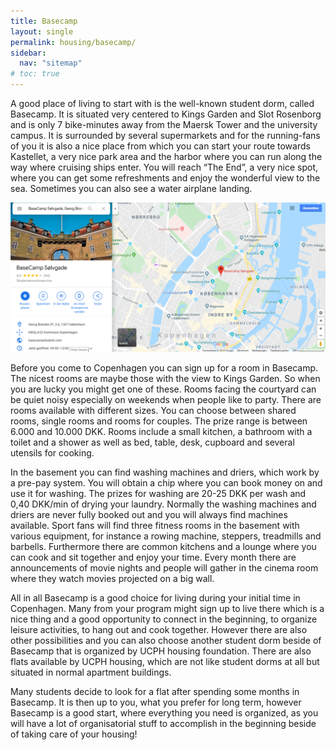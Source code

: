 ```yaml
---
title: Basecamp
layout: single
permalink: housing/basecamp/
sidebar:
  nav: "sitemap"
# toc: true
---
```



<!-- # **Basecamp** -->

A good place of living to start with is the well-known student dorm, called Basecamp. It is situated very centered to Kings Garden and Slot Rosenborg and is only 7 bike-minutes away from the Maersk Tower and the university campus. It is surrounded by several supermarkets and for the running-fans of you it is also a nice place from which you can start your route towards Kastellet, a very nice park area and the harbor where you can run along the way where cruising ships enter. You will reach “The End”, a very nice spot, where you can get some refreshments and enjoy the wonderful view to the sea. Sometimes you can also see a water airplane landing. 

![Basecamp map](Figures/basecamp_map.png)

Before you come to Copenhagen you can sign up for a room in Basecamp. The nicest rooms are maybe those with the view to Kings Garden. So when you are lucky you might get one of these. Rooms facing the courtyard can be quiet noisy especially on weekends when people like to party. There are rooms available with different sizes. You can choose between shared rooms, single rooms and rooms for couples. The prize range is between 6.000 and 10.000 DKK. Rooms include a small kitchen, a bathroom with a toilet and a shower as well as bed, table, desk, cupboard and several utensils for cooking. 

In the basement you can find washing machines and driers, which work by a pre-pay system. You will obtain a chip where you can book money on and use it for washing. The prizes for washing are 20-25 DKK per wash and 0,40 DKK/min of drying your laundry. Normally the washing machines and driers are never fully booked out and you will always find machines available. 
Sport fans will find three fitness rooms in the basement with various equipment, for instance a rowing machine, steppers, treadmills and barbells.
Furthermore there are common kitchens and a lounge where you can cook and sit together and enjoy your time. Every month there are announcements of movie nights and people will gather in the cinema room where they watch movies projected on a big wall. 

All in all Basecamp is a good choice for living during your initial time in Copenhagen. Many from your program might sign up to live there which is a nice thing and a good opportunity to connect in the beginning, to organize leisure activities, to hang out and cook together. However there are also other possibilities and you can also choose another student dorm beside of Basecamp that is organized by UCPH housing foundation. There are also flats available by UCPH housing, which are not like student dorms at all but situated in normal apartment buildings.

Many students decide to look for a flat after spending some months in Basecamp. It is then up to you, what you prefer for long term, however Basecamp is a good start, where everything you need is organized, as you will have a lot of organisatorial stuff to accomplish in the beginning beside of taking care of your housing!
